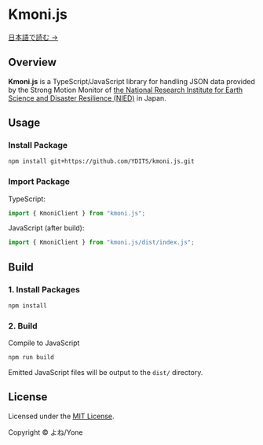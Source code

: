 # Kmoni.js

[日本語で読む →](./README_JP.md)

## Overview

**Kmoni.js** is a TypeScript/JavaScript library for handling JSON data provided by the Strong Motion Monitor of [the National Research Institute for Earth Science and Disaster Resilience (NIED)](https://www.bosai.go.jp/) in Japan.

## Usage

### Install Package

```bash
npm install git+https://github.com/YDITS/kmoni.js.git
```

### Import Package

TypeScript:
```ts
import { KmoniClient } from "kmoni.js";
```

JavaScript (after build):
```js
import { KmoniClient } from "kmoni.js/dist/index.js";
```

## Build

### 1. Install Packages

```bash
npm install
```

### 2. Build

Compile to JavaScript

```bash
npm run build
```

Emitted JavaScript files will be output to the `dist/` directory.

## License

Licensed under the [MIT License](./LICENSE).

Copyright &copy; よね/Yone
